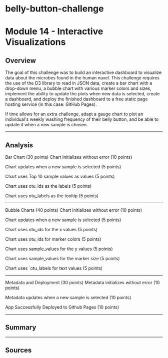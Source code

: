# belly-button-challenge
# Module 14 - Interactive Visualizations

## Overview
The goal of this challenge was to build an interactive dashboard to visualize data about the microbes found in the human navel. This challenge requires the use of the D3 library to read in JSON data, create a bar chart with a drop-down menu, a bubble chart with various marker colors and sizes, implement the ability to update the plots when new data is selected, create a dashboard, and deploy the finished dashboard to a free static page hosting service (in this case: GitHub Pages).

If time allows for an extra challenge, adapt a gauge chart to plot an individual's weekly washing frequency of their belly button, and be able to update it when a new sample is chosen.

--------
## Analysis
Bar Chart (30 points)
Chart initializes without error (10 points)

Chart updates when a new sample is selected (5 points)

Chart uses Top 10 sample values as values (5 points)

Chart uses otu_ids as the labels (5 points)

Chart uses otu_labels as the tooltip (5 points)

------------------------
Bubble Charts (40 points)
Chart initializes without error (10 points)

Chart updates when a new sample is selected (5 points)

Chart uses otu_ids for the x values (5 points)

Chart uses otu_ids for marker colors (5 points)

Chart uses sample_values for the y values (5 points)

Chart uses sample_values for the marker size (5 points)

Chart uses `otu_labels for text values (5 points)

------------------------
Metadata and Deployment (30 points)
Metadata initializes without error (10 points)

Metadata updates when a new sample is selected (10 points)

App Successfully Deployed to Github Pages (10 points)

-------
## Summary


-------
## Sources
